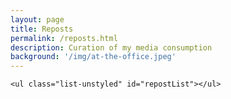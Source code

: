 ```yaml
---
layout: page
title: Reposts
permalink: /reposts.html
description: Curation of my media consumption
background: '/img/at-the-office.jpeg'
---
```


<section id="reposts">
  <div class="container-lg">

    <ul class="list-unstyled" id="repostList"></ul>
  </div>
</section>

<script>
document.addEventListener("DOMContentLoaded", async function () {
    const SHEET_URL = "https://docs.google.com/spreadsheets/d/1DCteaZ34vFsgd1D7TgJEmxqnltTqZS3GoOr99Lxb3Po/gviz/tq?tqx=out:json&sheet=Sheet1";

    try {
        const response = await fetch(SHEET_URL);
        const text = await response.text(); 

        // Google Sheets wraps JSON in additional text, so we need to parse it properly
        const json = JSON.parse(text.substring(47, text.length - 2));

        // Extract rows
        const rows = json.table.rows;

        // Process the data
        const data = rows.map(row => ({
            title: row.c[0]?.v || "", 
            link: row.c[1]?.v || "", 
            subtitle: row.c[2]?.v || "", 
            date: row.c[3]?.v || ""
        }));

        // Sort by date (most recent first)
        data.sort((a, b) => {
            const [dayA, monthA, yearA] = a.date.split("-").map(Number);
            const [dayB, monthB, yearB] = b.date.split("-").map(Number);
            return new Date(yearB, monthB - 1, dayB) - new Date(yearA, monthA - 1, dayA);
        });

        const repostList = document.getElementById("repostList");
        let currentYear = "";
        let currentMonth = "";

        data.forEach((item) => {
            if (!item.date) return; // Skip entries with no date
            
            // Correctly parse the date as day, month, year
            const [day, month, year] = item.date.split("-");
            const postMonth = new Date(year, month - 1).toLocaleString("default", { month: "long" });

            // Add year separator
            if (year !== currentYear) {
                const yearSeparator = document.createElement("div");
                yearSeparator.classList.add("year-separator");
                yearSeparator.innerHTML = `<span>${year}</span>`;
                repostList.appendChild(yearSeparator);
                currentYear = year;
            }

            // Add month separator
            if (postMonth !== currentMonth) {
                const monthSeparator = document.createElement("div");
                monthSeparator.classList.add("month-separator");
                monthSeparator.innerHTML = `<span>${postMonth}</span>`;
                repostList.appendChild(monthSeparator);
                currentMonth = postMonth;
            }

            // Extract domain from link
            let domain = "";
            try {
                const url = new URL(item.link);
                domain = url.hostname.replace("www.", "");
            } catch (e) {
                console.warn(`Invalid URL: ${item.link}`);
            }

            // Create post entry
            const listItem = document.createElement("li");
            listItem.classList.add("repost-item");
            listItem.innerHTML = `
                <div class="repost-entry d-flex justify-content-between">
                    <div class="repost-details">
                        <span class="repost-title">
                            <a href="${item.link}" target="_blank">${item.title}</a> 
                            <span class="repost-site">(${domain})</span>
                        </span>
                        <div class="repost-subtitle">${item.subtitle}</div>
                    </div>
                    <span class="repost-date">${day}</span>
                </div>
            `;
            repostList.appendChild(listItem);
        });
    } catch (error) {
        console.error("Error fetching reposts:", error);
    }
});
</script>

<style>
/* General styles */
#reposts .container {
  padding: 20px;
}

#reposts .month-separator {
  text-align: right;
  font-size: 1.1rem;
  margin-top: 20px;
  margin-bottom: 10px;
  color: #333;
}

#reposts .year-separator {
  text-align: right;
  font-weight: bold;
  font-size: 1.2rem;
  margin-top: 20px;
  margin-bottom: 10px;
  color: #333;
}

#reposts .repost-entry {
  margin-bottom: 20px;
}

#reposts .repost-title {
  font-weight: bold;
}

#reposts .repost-site {
  font-size: 0.9rem;
  color: gray;
}

#reposts .repost-subtitle {
  font-size: 0.9rem;
  font-style: italic;
  margin-top: 5px;
}

#reposts .repost-date {
  font-weight: bold;
}
</style>

